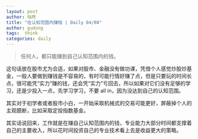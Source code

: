 ```yaml
---
layout: post
author: 咕咚
title: "在认知范围内赚钱 | Daily 04/08"
author: gudong
tags:  think
categories: daily
---
```


>  任何人，都只能赚到自己认知范围内的钱。

这句话放在股市尤为合适，如果对股市、金融没有做功课，凭借个人感觉炒股炒基金，一般人要做到赚钱是不容易的，有时可能行情好赚了点，但是只要玩的时间长点，很可能凭“实力”赚的钱，还会凭“实力”亏回去，所以如果对它们没有足够的学习，还是少投入一点，先学习学习，不要 all in，因为没达到自己的认知范围。

其实对于初学者或者股市小白，一开始采取机械式的交易可能更好，屏蔽掉个人的主观臆断，比如采取定投指数基金。

其实话说回来，工作就是在赚自己认知范围内的钱，专业能力大部分时间都支撑着自己的主要收入，所以花时间投资自己的专业技术看上去是收益更大的策略。
